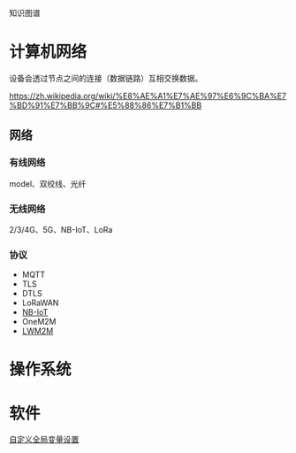 知识图谱


# 计算机网络

设备会透过节点之间的连接（数据链路）互相交换数据。

https://zh.wikipedia.org/wiki/%E8%AE%A1%E7%AE%97%E6%9C%BA%E7%BD%91%E7%BB%9C#%E5%88%86%E7%B1%BB

## 网络

### 有线网络
model、双绞线、光纤

### 无线网络

2/3/4G、5G、NB-IoT、LoRa


### 协议

- MQTT
- TLS
- DTLS
- LoRaWAN
- [NB-IoT](2022/01/nb-iot.md)
- OneM2M
- [LWM2M](2022/01/lwm2m.md)


# 操作系统




# 软件

[自定义全局变量设置](2022/01/global-shell-set.md)